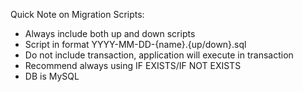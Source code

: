 Quick Note on Migration Scripts:
* Always include both up and down scripts
* Script in format YYYY-MM-DD-{name}.{up/down}.sql
* Do not include transaction, application will execute in transaction
* Recommend always using IF EXISTS/IF NOT EXISTS
* DB is MySQL